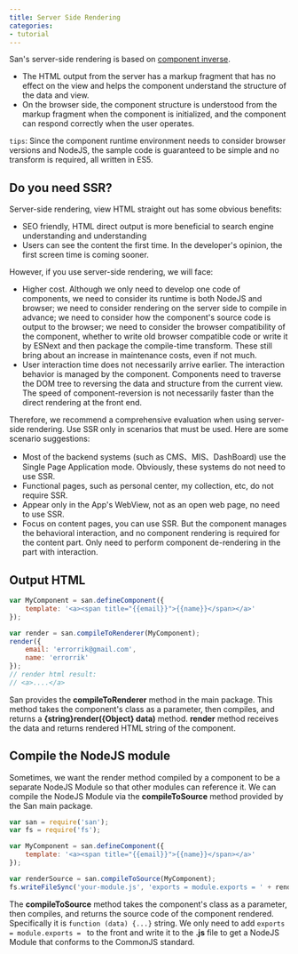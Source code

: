 ```yaml
---
title: Server Side Rendering
categories:
- tutorial
---
```




San's server-side rendering is based on [component inverse](../reverse/).

- The HTML output from the server has a markup fragment that has no effect on the view and helps the component understand the structure of the data and view.
- On the browser side, the component structure is understood from the markup fragment when the component is initialized, and the component can respond correctly when the user operates.

`tips`: Since the component runtime environment needs to consider browser versions and NodeJS, the sample code is guaranteed to be simple and no transform is required, all written in ES5.

Do you need SSR?
----

Server-side rendering, view HTML straight out has some obvious benefits:

- SEO friendly, HTML direct output is more beneficial to search engine understanding and understanding
- Users can see the content the first time. In the developer's opinion, the first screen time is coming sooner.

However, if you use server-side rendering, we will face:

- Higher cost. Although we only need to develop one code of components, we need to consider its runtime is both NodeJS and browser; we need to consider rendering on the server side to compile in advance; we need to consider how the component's source code is output to the browser; we need to consider the browser compatibility of the component, whether to write old browser compatible code or write it by ESNext and then package the compile-time transform. These still bring about an increase in maintenance costs, even if not much.
- User interaction time does not necessarily arrive earlier. The interaction behavior is managed by the component.  Components need to traverse the DOM tree to reversing the data and structure from the current view.  The speed of component-reversion is not necessarily faster than the direct rendering at the front end.

Therefore, we recommend a comprehensive evaluation when using server-side rendering. Use SSR only in scenarios that must be used. Here are some scenario suggestions:

- Most of the backend systems (such as CMS、MIS、DashBoard) use the  Single Page Application mode. Obviously, these systems do not need to use SSR.
- Functional pages, such as personal center, my collection, etc, do not require SSR.
- Appear only in the App's WebView, not as an open web page, no need to use SSR.
- Focus on content pages, you can use SSR. But the component manages the behavioral interaction, and no component rendering is required for the content part. Only need to perform component de-rendering in the part with interaction.

Output HTML
----

```javascript
var MyComponent = san.defineComponent({
    template: '<a><span title="{{email}}">{{name}}</span></a>'
});

var render = san.compileToRenderer(MyComponent);
render({
    email: 'errorrik@gmail.com',
    name: 'errorrik'
});
// render html result:
// <a>....</a>
```


San provides the **compileToRenderer** method in the main package. This method takes the component's class as a parameter, then compiles, and returns a **{string}render({Object} data)** method. **render** method receives the data and returns rendered HTML string of the component.


Compile the NodeJS module
----

Sometimes, we want the render method compiled  by a component to be a separate NodeJS Module so that other modules can reference it. We can compile the NodeJS Module via the **compileToSource** method provided by the San main package.

```javascript
var san = require('san');
var fs = require('fs');

var MyComponent = san.defineComponent({
    template: '<a><span title="{{email}}">{{name}}</span></a>'
});

var renderSource = san.compileToSource(MyComponent);
fs.writeFileSync('your-module.js', 'exports = module.exports = ' + renderSource, 'UTF-8');
```

The **compileToSource** method takes the component's class as a parameter, then compiles, and returns the source code of the component rendered. Specifically it is `function (data) {...}` string. We only need to add `exports = module.exports = ` to the front and write it to the **.js** file to get a NodeJS Module that conforms to the CommonJS standard.
